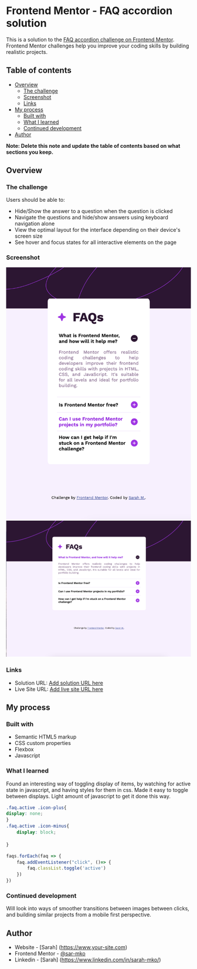# Frontend Mentor - FAQ accordion solution

This is a solution to the [FAQ accordion challenge on Frontend Mentor](https://www.frontendmentor.io/challenges/faq-accordion-wyfFdeBwBz). Frontend Mentor challenges help you improve your coding skills by building realistic projects. 

## Table of contents

- [Overview](#overview)
  - [The challenge](#the-challenge)
  - [Screenshot](#screenshot)
  - [Links](#links)
- [My process](#my-process)
  - [Built with](#built-with)
  - [What I learned](#what-i-learned)
  - [Continued development](#continued-development)
- [Author](#author)

**Note: Delete this note and update the table of contents based on what sections you keep.**

## Overview

### The challenge

Users should be able to:

- Hide/Show the answer to a question when the question is clicked
- Navigate the questions and hide/show answers using keyboard navigation alone
- View the optimal layout for the interface depending on their device's screen size
- See hover and focus states for all interactive elements on the page

### Screenshot

![](./assets/images/screenshots/mobile-preview.png)
![](./assets/images/screenshots/window-preview.png)

### Links

- Solution URL: [Add solution URL here](https://your-solution-url.com)
- Live Site URL: [Add live site URL here](https://your-live-site-url.com)

## My process

### Built with

- Semantic HTML5 markup
- CSS custom properties
- Flexbox
- Javascript

### What I learned
Found an interesting way of toggling display of items, by watching for active state in javascript, and having styles for them in css. Made it easy to toggle between displays. Light amount of javascript to get it done this way.
```css
.faq.active .icon-plus{
display: none;
}
.faq.active .icon-minus{
    display: block;
  
}
```
```js
faqs.forEach(faq => {
    faq.addEventListener("click", ()=> {
        faq.classList.toggle('active')
    })
})
```

### Continued development

Will look into ways of smoother transitions between images between clicks, and building similar projects from a mobile first perspective.


## Author

- Website - [Sarah] (https://www.your-site.com)
- Frontend Mentor - [@sar-mko](https://www.frontendmentor.io/profile/sar-mko)
- Linkedin - [Sarah] (https://www.linkedin.com/in/sarah-mko/)

